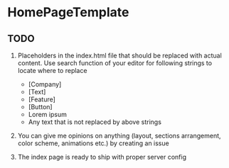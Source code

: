 # HomePageTemplate

## TODO
1. Placeholders in the index.html file that should be replaced with actual content. Use search function of your editor for following strings to locate where to replace
    + [Company]
    + [Text]
    + [Feature]
    + [Button]
    + Lorem ipsum
    + Any text that is not replaced by above strings

2. You can give me opinions on anything (layout, sections arrangement, color scheme, animations etc.) by creating an issue

3. The index page is ready to ship with proper server config